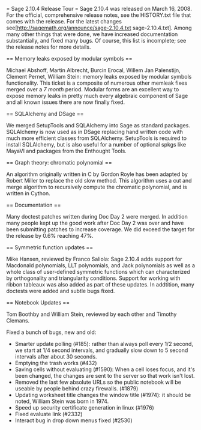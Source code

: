 = Sage 2.10.4 Release Tour =
Sage 2.10.4 was released on March 16, 2008. For the official, comprehensive release notes, see the HISTORY.txt file that comes with the release. For the latest changes see[http://sagemath.org/announce/sage-2.10.4.txt sage-2.10.4.txt]. Among many other things that were done, we have increased documentation substantially, and fixed many bugs. Of course, this list is incomplete; see the release notes for more details.

== Memory leaks exposed by modular symbols ==

Michael Abshoff, Martin Albrecht, Burcin Erocal, Willem Jan Palenstijn, Clement Pernet, William Stein: memory leaks exposed by modular symbols functionality. This ticket is a composite of numerous other memleak fixes merged over a *7 month* period. Modular forms are an excellent way to expose memory leaks in pretty much every algebraic component of Sage and all known issues there are now finally fixed.

== SQLAlchemy and DSage ==

We merged SetupTools and SQLAlchemy into Sage as standard packages. SQLAlchemy is now used as in DSage replacing hand written code with much more efficient classes from SQLAlchemy. SetupTools is required to install SQLAlchemy, but is also useful for a number of optional spkgs like MayaVI and packages from the Enthought Tools.

== Graph theory: chromatic polynomial ==

An algorithm originally written in C by Gordon Royle has been adapted by Robert Miller to replace the old slow method. This algorithm uses a cut and merge algorithm to recursively compute the chromatic polynomial, and is written in Cython.

== Documentation ==

Many doctest patches written during Doc Day 2 were merged. In addition many people kept up the good work after Doc Day 2 was over and have been submitting patches to increase coverage. We did exceed the target for the release by 0.6% reaching 47%.

== Symmetric function updates ==

Mike Hansen, reviewed by Franco Saliola: Sage 2.10.4 adds support for Macdonald polynomials, LLT polynomials, and Jack polynomials as well as a whole class of user-defined symmetric functions which can characterized by orthogonality and triangularity conditions.  Support for working with ribbon tableaux  was also added as part of these updates.  In addtition, many doctests were added and subtle bugs fixed.

== Notebook Updates ==

Tom Boothby and William Stein, reviewed by each other and Timothy Clemans.

Fixed a bunch of bugs, new and old:

  * Smarter update polling (#185): rather than always poll every 1/2 second, we start at 1/4 second intervals, and gradually slow down to 5 second intervals after about 30 seconds.
  * Emptying the trash works (#432)
  * Saving cells without evaluating (#1590): When a cell loses focus, and it's been changed, the changes are sent to the server so that work isn't lost.
  * Removed the last few absolute URLs so the public notebook will be useable by people behind crazy firewalls. (#1879)
  * Updating worksheet title changes the window title (#1974): it should be noted, William Stein was born in 1974.
  * Speed up security certificate generation in linux (#1976)
  * Fixed evaluate link (#2332)
  * Interact bug in drop down menus fixed (#2530)
